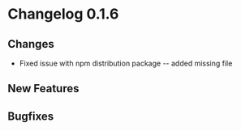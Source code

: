# Changelog 0.1.6

## Changes

- Fixed issue with npm distribution package -- added missing file

## New Features

## Bugfixes

